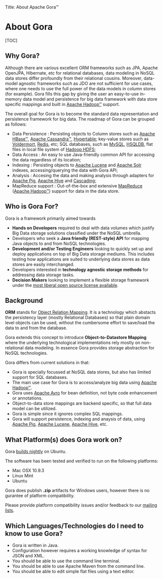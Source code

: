 Title: About Apache Gora&trade;

# About Gora

[TOC]

## Why Gora?
Although there are various excellent ORM frameworks such as JPA, Apache OpenJPA, Hibernate, etc for relational databases, data modeling in 
NoSQL data stores differ profoundly from their relational cousins. Moreover, data-model agnostic 
frameworks such as JDO are not sufficient for use cases, where one needs to use the full power 
of the data models in column stores (for example). Gora fills this gap by giving the user an easy-to-use in-memory 
data model and persistence for big data framework with data store specific mappings and built 
in [Apache Hadoop&trade;](https://hadoop.apache.org) support.

The overall goal for Gora is to become the standard data representation and persistence framework 
for big data. The roadmap of Gora can be grouped as follows:

* Data Persistence : Persisting objects to Column stores such as [Apache HBase&trade;](https://hbase.apache.org), 
  [Apache Cassandra&trade;](https://cassandra.apache.org), [Hypertable](https://hypertable.org/); 
  key-value stores such as [Voldermort](https://www.project-voldemort.com/voldemort), [Redis](https://redis.io/), 
  etc; SQL databases, such as [MySQL](https://www.mysql.com/), [HSQLDB](https://hsqldb.org/), flat files 
  in local file system of [Hadoop HDFS](https://hadoop.apache.org/docs/stable/hdfs_user_guide.html);
* Data Access : An easy to use Java-friendly common API for accessing the data regardless of its location;
* Indexing : Persisting objects to [Apache Lucene](https://lucene.apache.org) and 
  [Apache Solr](https://lucene.apache.org/solr) indexes, accessing/querying the data with Gora API;
* Analysis : Accesing the data and making analysis through adapters for [Apache Pig](https://pig.apache.org), 
  [Apache Hive](https://hive.apache.org) and [Cascading](https://www.cascading.org/);
* MapReduce support : Out-of-the-box and extensive 
  [MapReduce](https://hadoop.apache.org/docs/stable/hadoop-mapreduce-client/hadoop-mapreduce-client-core/MapReduceTutorial.html) ([Apache Hadoop&trade;](https://hadoop.apache.org)) 
  support for data in the data store.

## Who is Gora For?

Gora is a framework primarily aimed towards

* <b>Hands on Developers</b> required to deal with data volumes which justify Big Data storage solutions classified under
  the NoSQL umbrella.
* Developers who seek a <b>Java friendly (REST-style) API</b> for mapping Java objects to and from
  NoSQL technologies.
* <b>Development and/or Testing Engineers</b> looking to quickly set up and deploy applications on top of
  Big Data storage mediums. This includes testing how applications are suited to underlying data stores
  as data stores are easily interchanged. 
* Developers interested in <b>technology agnostic storage methods</b> for addressing data storage tasks.
* <b>Decision Makers</b> looking to implement a flexible storage framework under the [most liberal
  open source license available](https://www.apache.org/licenses/LICENSE-2.0).

## Background
<b>ORM</b> stands for [Object Relation Mapping](https://en.wikipedia.org/wiki/Object-relational_mapping). It is a technology which abstacts the persistency layer 
(mostly Relational Databases) so that plain domain level objects can be used, without the cumbersome 
effort to save/load the data to and from the database. 

Gora extends this concept to introduce <b>Object-to-Datastore Mapping</b> where the underlying 
technological implementations rely mostly on non-relational data modeling. In essence
Gora provides storage abstraction for NoSQL technologies.

Gora differs from current solutions in that:

* Gora is specially focussed at NoSQL data stores, but also has limited support for SQL databases.
* The main use case for Gora is to access/analyze big data using [Apache Hadoop&trade;](https://hadoop.apache.org).
* Gora uses [Apache Avro](https://avro.apache.org) for bean definition, not byte code enhancement or annotations.
* Object-to-data store mappings are backend specific, so that full data model can be utilized.
* Gora is simple since it ignores complex SQL mappings.
* Gora will support persistence, indexing and anaysis of data, using [Apache Pig](https://pig.apache.org), 
  [Apache Lucene](https://lucene.apache.org), [Apache Hive](https://hive.apache.org), etc.

## What Platform(s) does Gora work on?
Gora [builds nightly](https://builds.apache.org/view/All/job/gora-trunk/) on Ubuntu. 

The software has been tested and verified to run on the following platforms:

* Mac OSX 10.9.3
* Linux Mint
* Ubuntu

Gora does publish <b>.zip</b> artifacts for Windows users, however there is no gurantee
of platform compatibility.

Please provide platform compatibility issues and/or feedback to our [mailing lists](./mailing_lists.html).

## Which Languages/Technologies do I need to know to use Gora?

* Gora is written in Java. 
* Configuration however requires a working knowledge of syntax for JSON and XML.
* You should be able to use the command line terminal.
* You should be able to use Apache Maven from the command line.
* You should be able to edit simple flat files using a text editor.
